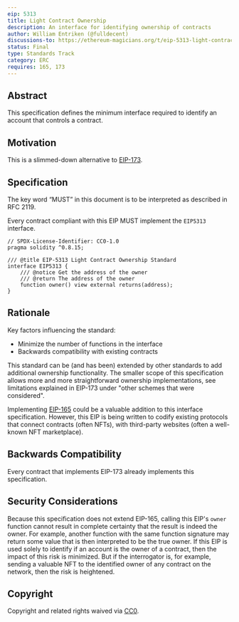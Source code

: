 ```yaml
---
eip: 5313
title: Light Contract Ownership
description: An interface for identifying ownership of contracts
author: William Entriken (@fulldecent)
discussions-to: https://ethereum-magicians.org/t/eip-5313-light-contract-ownership/10052
status: Final
type: Standards Track
category: ERC
requires: 165, 173
---
```


## Abstract

This specification defines the minimum interface required to identify an account that controls a contract.

## Motivation

This is a slimmed-down alternative to [EIP-173](./eip-173.md).

## Specification

The key word “MUST” in this document is to be interpreted as described in RFC 2119.

Every contract compliant with this EIP MUST implement the `EIP5313` interface.

```solidity
// SPDX-License-Identifier: CC0-1.0
pragma solidity ^0.8.15;

/// @title EIP-5313 Light Contract Ownership Standard
interface EIP5313 {
    /// @notice Get the address of the owner    
    /// @return The address of the owner
    function owner() view external returns(address);
}
```

## Rationale

Key factors influencing the standard: 

- Minimize the number of functions in the interface
- Backwards compatibility with existing contracts

This standard can be (and has been) extended by other standards to add additional ownership functionality. The smaller scope of this specification allows more and more straightforward ownership implementations, see limitations explained in EIP-173 under "other schemes that were considered".

Implementing [EIP-165](./eip-165.md) could be a valuable addition to this interface specification. However, this EIP is being written to codify existing protocols that connect contracts (often NFTs), with third-party websites (often a well-known NFT marketplace).

## Backwards Compatibility

Every contract that implements EIP-173 already implements this specification.

## Security Considerations

Because this specification does not extend EIP-165, calling this EIP's `owner` function cannot result in complete certainty that the result is indeed the owner. For example, another function with the same function signature may return some value that is then interpreted to be the true owner. If this EIP is used solely to identify if an account is the owner of a contract, then the impact of this risk is minimized. But if the interrogator is, for example, sending a valuable NFT to the identified owner of any contract on the network, then the risk is heightened.

## Copyright

Copyright and related rights waived via [CC0](../LICENSE.md).
